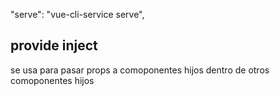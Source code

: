 "serve": "vue-cli-service serve",

## provide inject
se usa para pasar props a comoponentes hijos dentro de otros comoponentes hijos